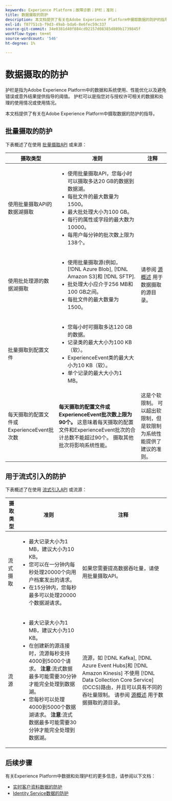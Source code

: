 ```yaml
---
keywords: Experience Platform；故障诊断；护栏；准则；
title: 数据摄取的防护
description: 本文档提供了有关在Adobe Experience Platform中摄取数据的防护的指导
exl-id: f07751cb-f9d3-49ab-bda6-8e6fec59c337
source-git-commit: 34e0381d40f884cd92157d08385d889b1739845f
workflow-type: tm+mt
source-wordcount: '546'
ht-degree: 1%

---
```


# 数据摄取的防护

护栏是指为Adobe Experience Platform中的数据和系统使用、性能优化以及避免错误或意外结果提供指导的阈值。 护栏可以是指您对与授权许可相关的数据和处理的使用情况或使用情况。

本文档提供了有关在Adobe Experience Platform中摄取数据的防护的指导。

## 批量摄取的防护

下表概述了在使用 [批量摄取API](./batch-ingestion/overview.md) 或来源：

| 摄取类型 | 准则 | 注释 |
| --- | --- | --- |
| 使用批量摄取API的数据湖摄取 | <ul><li>使用批量摄取API，您每小时可以摄取多达20 GB的数据到数据湖。</li><li>每批文件的最大数量为1500。</li><li>最大批处理大小为100 GB。</li><li>每行的属性或字段的最大数为10000。</li><li>每用户每分钟的批次数上限为138个。</li></ul> |
| 使用批处理源的数据湖摄取 | <ul><li>使用批量摄取源(例如， [!DNL Azure Blob], [!DNL Amazon S3]和 [!DNL SFTP].</li><li>批处理大小应介于256 MB和100 GB之间。</li><li>每批文件的最大数量为1500。</li></ul> | 请参阅 [源概述](../sources/home.md) 用于数据摄取的源目录。 |
| 批量摄取到配置文件 | <ul><li>您每小时可摄取多达120 GB的数据。</li><li>记录类的最大大小为100 KB（软）。</li><li>ExperienceEvent类的最大大小为10 KB（软）。</li><li>单个记录的最大大小为1 MB。</li></ul> |
| 每天摄取的配置文件或ExperienceEvent批次数 | **每天摄取的配置文件或ExperienceEvent批次数上限为90个。** 这意味着每天摄取的配置文件和ExperienceEvent批次的合计总数不能超过90个。 摄取其他批次将影响系统性能。 | 这是个软限制。 可以超出软限制，但是软限制为系统性能提供了建议的准则。 |

## 用于流式引入的防护

下表概述了在使用 [流式引入API](./streaming-ingestion/overview.md) 或流源：

| 摄取类型 | 准则 | 注释 |
| --- | --- | --- |
| 流式摄取 | <ul><li>最大记录大小为1 MB，建议大小为10 KB。</li><li>您可以在一分钟内每秒处理20000个向用户档案发出的请求。</li><li>在15分钟内，您每秒最多可以处理20000个数据湖请求。</li></ul> | 如果您需要提高数据吞吐量，请使用批量摄取API。 |
| 流源 | <ul><li>最大记录大小为1 MB，建议大小为10 KB。</li><li>在创建新的源连接时，流源每秒支持4000到5000个请求。 **注意**:流式数据最多可能需要30分钟才能完全处理到数据湖。</li><li>您每秒可以处理4000到5000个数据湖请求。 **注意**:流式数据最多可能需要30分钟才能完全处理到数据湖。</li></ul> | 流源，如 [!DNL Kafka], [!DNL Azure Event Hubs]和 [!DNL Amazon Kinesis] 不使用 [!DNL Data Collection Core Service] (DCCS)路由，并且可以具有不同的吞吐量限制。 请参阅 [源概述](../sources/home.md) 用于数据摄取的源目录。 |

## 后续步骤

有关Experience Platform中数据和处理护栏的更多信息，请参阅以下文档：

* [实时客户资料数据的防护](../profile/guardrails.md)
* [Identity Service数据的防护](../identity-service/guardrails.md)
